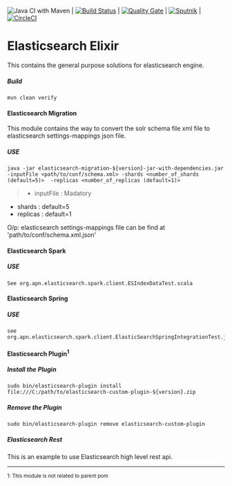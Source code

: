 ![Java CI with Maven](https://github.com/amitnema/elasticsearch-elixir/workflows/Java%20CI%20with%20Maven/badge.svg) | [![Build Status](https://travis-ci.org/amitnema/elasticsearch-elixir.svg?branch=master)](https://travis-ci.org/amitnema/elasticsearch-elixir)  |  [![Quality Gate](https://sonarcloud.io/api/project_badges/measure?project=org.apn.elasticsearch%3Aelasticsearch-elixir&metric=alert_status)](https://sonarcloud.io/dashboard?id=org.apn.elasticsearch%3Aelasticsearch-elixir)  |  [![Sputnik](https://sputnik.ci/conf/badge)](https://sputnik.ci/app#/builds/amitnema/elasticsearch-elixir)  |  [![CircleCI](https://circleci.com/gh/amitnema/elasticsearch-elixir.svg?style=svg)](https://circleci.com/gh/amitnema/elasticsearch-elixir)


# Elasticsearch Elixir
This contains the general purpose solutions for elasticsearch engine.

##### Build
	mvn clean verify

#### Elasticsearch Migration
This module contains the way to convert the solr schema file xml file to elasticsearch settings-mappings json file.

##### USE
	java -jar elasticsearch-migration-${version}-jar-with-dependencies.jar -inputFile <path/to/conf/schema.xml> -shards <number_of_shards (default=5)>  -replicas <number_of_replicas (default=1)>
	
> *   inputFile : Madatory
*	shards : default=5
*	replicas : default=1

O/p: elasticsearch settings-mappings file can be find at 'path/to/conf/schema.xml.json'

#### Elasticsearch Spark
##### USE
	See org.apn.elasticsearch.spark.client.ESIndexDataTest.scala


#### Elasticsearch Spring
##### USE
	see org.apn.elasticsearch.spark.client.ElasticSearchSpringIntegrationTest.java

#### Elasticsearch Plugin<sup>1</sup>
##### Install the Plugin
	sudo bin/elasticsearch-plugin install file:///C:/path/to/elasticsearch-custom-plugin-${version}.zip	

##### Remove the Plugin
	sudo bin/elasticsearch-plugin remove elasticsearch-custom-plugin


##### Elasticsearch Rest
This is an example to use Elasticsearch high level rest api.


------------------------------------------------------------
<sub>1: This module is not related to parent pom</sub>
